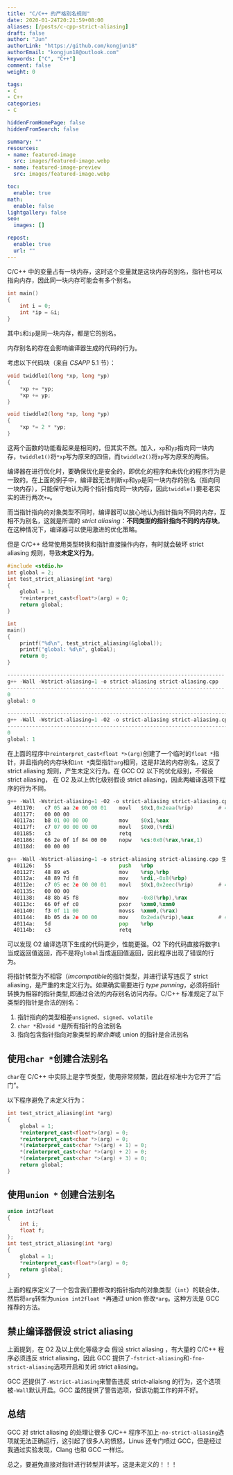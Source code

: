 ```yaml
---
title: "C/C++ 的严格别名规则"
date: 2020-01-24T20:21:59+08:00
aliases: [/posts/c-cpp-strict-aliasing]
draft: false
author: "Jun"
authorLink: "https://github.com/kongjun18"
authorEmail: "kongjun18@outlook.com"
keywords: ["C", "C++"]
comment: false
weight: 0

tags:
- C
- C++
categories:
- C

hiddenFromHomePage: false
hiddenFromSearch: false

summary: ""
resources:
- name: featured-image
  src: images/featured-image.webp
- name: featured-image-preview
  src: images/featured-image.webp

toc:
  enable: true
math:
  enable: false
lightgallery: false
seo:
  images: []

repost:
  enable: true
  url: ""
---
```

C/C++ 中的变量占有一块内存，这时这个变量就是这块内存的别名，指针也可以指向内存，因此同一块内存可能会有多个别名。

```C
int main()
{
    int i = 0;
    int *ip = &i;
}
```

其中`i`和`ip`是同一块内存，都是它的别名。

内存别名的存在会影响编译器生成的代码的行为。

考虑以下代码块（来自 *CSAPP* 5.1 节）：

```C
void twiddle1(long *xp, long *yp)
{
    *xp += *yp;
    *xp += yp;
}

void tiwddle2(long *xp, long *yp)
{
    *xp *= 2 * *yp;
}
```

这两个函数的功能看起来是相同的，但其实不然。加入，`xp`和`yp`指向同一块内存，`twiddle1()`将`*xp`写为原来的四倍，而`twiddle2()`将`xp`写为原来的两倍。

编译器在进行优化时，要确保优化是安全的，即优化的程序和未优化的程序行为是一致的。在上面的例子中，编译器无法判断`xp`和`yp`是同一块内存的别名（指向同一块内存），只能保守地认为两个指针指向同一块内存，因此`twiddle()`要老老实实的进行两次`+=`。

而当指针指向的对象类型不同时，编译器可以放心地认为指针指向不同的内存，互相不为别名，这就是所谓的 *strict aliasing*：**不同类型的指针指向不同的内存块**。在这种情况下，编译器可以使用激进的优化策略。

但是 C/C++ 经常使用类型转换和指针直接操作内存，有时就会破坏 strict aliasing 规则，导致**未定义行为**。

```C
#include <stdio.h>
int global = 2;
int test_strict_aliasing(int *arg)
{
    global = 1;
    *reinterpret_cast<float*>(arg) = 0;
    return global;
}

int
main()
{
    printf("%d\n", test_strict_aliasing(&global));
    printf("global: %d\n", global);
    return 0;
}

----------------------------------------------------------------------
g++ -Wall -Wstrict-aliasing=1 -o strict-aliasing strict-aliasing.cpp
----------------------------------------------------------------------
0
global: 0

------------------------------------------------------------------------
g++ -Wall -Wstrict-aliasing=1 -O2 -o strict-aliasing strict-aliasing.cpp
------------------------------------------------------------------------
0
global: 1
```

在上面的程序中`reinterpret_cast<float *>(arg)`创建了一个临时的`float *`指针，并且指向的内存块和`int *`类型指针`arg`相同，这是非法的内存别名，这反了 strict aliasing 规则，产生未定义行为。在 GCC O2 以下的优化级别，不假设 strict aliasing， 在 O2 及以上优化级别假设 strict aliasing，因此两编译选项下程序的行为不同。

```asm
g++ -Wall -Wstrict-aliasing=1 -O2 -o strict-aliasing strict-aliasing.cpp 生成的汇编代码
  401170:	c7 05 aa 2e 00 00 01 	movl   $0x1,0x2eaa(%rip)        # 404024 <global>
  401177:	00 00 00
  40117a:	b8 01 00 00 00       	mov    $0x1,%eax
  40117f:	c7 07 00 00 00 00    	movl   $0x0,(%rdi)
  401185:	c3                   	retq
  401186:	66 2e 0f 1f 84 00 00 	nopw   %cs:0x0(%rax,%rax,1)
  40118d:	00 00 00

g++ -Wall -Wstrict-aliasing=1 -o strict-aliasing strict-aliasing.cpp 生成的汇编代码
  401126:	55                   	push   %rbp
  401127:	48 89 e5             	mov    %rsp,%rbp
  40112a:	48 89 7d f8          	mov    %rdi,-0x8(%rbp)
  40112e:	c7 05 ec 2e 00 00 01 	movl   $0x1,0x2eec(%rip)        # 404024 <global>
  401135:	00 00 00
  401138:	48 8b 45 f8          	mov    -0x8(%rbp),%rax
  40113c:	66 0f ef c0          	pxor   %xmm0,%xmm0
  401140:	f3 0f 11 00          	movss  %xmm0,(%rax)
  401144:	8b 05 da 2e 00 00    	mov    0x2eda(%rip),%eax        # 404024 <global>
  40114a:	5d                   	pop    %rbp
  40114b:	c3                   	retq


```

可以发现 O2 编译选项下生成的代码更少，性能更强。O2 下的代码直接将数字`1`当成返回值返回，而不是将`global`当成返回值返回，因此程序出现了错误的行为。

将指针转型为不相容（*imcompatible*的指针类型，并进行读写违反了 strict aliasing，是严重的未定义行为。如果确实需要进行 *type punning*，必须将指针转换为相容的指针类型,即通过合法的内存别名访问内存。C/C++ 标准规定了以下类型的指针是合法的别名：

1. 指针指向的类型相差`unsigned`、`signed`、`volatile`
2. `char *`和`void *`是所有指针的合法别名
3. 指向包含指针指向对象类型的*聚合类*或 union 的指针是合法别名

## 使用`char *`创建合法别名

`char`在 C/C++ 中实际上是字节类型，使用非常频繁，因此在标准中为它开了“后门”。

以下程序避免了未定义行为：

```C++
int test_strict_aliasing(int *arg)
{
    global = 1;
    *reinterpret_cast<float*>(arg) = 0;
    *reinterpret_cast<char *>(arg) = 0;
    *(reinterpret_cast<char *>(arg) + 1) = 0;
    *(reinterpret_cast<char *>(arg) + 2) = 0;
    *(reinterpret_cast<char *>(arg) + 3) = 0;
    return global;
}
```

## 使用`union *` 创建合法别名

```C++
union int2float
{
    int i;
    float f;
};
int test_strict_aliasing(int *arg)
{
    global = 1;
    *reinterpret_cast<float*>(arg) = 0;
    return global;
}

```

上面的程序定义了一个包含我们要修改的指针指向的对象类型（`int`）的联合体，然后将`arg`转型为`union int2float *`再通过 union 修改`*arg`。这种方法是 GCC 推荐的方法。



## 禁止编译器假设 strict aliasing

上面提到，在 O2 及以上优化等级才会 假设 strict aliasing ，有大量的 C/C++ 程序必须违反 strict aliasing，因此 GCC 提供了`-fstrict-aliasing`和`-fno-strict-aliasing`选项开启和关闭 strict aliasing。

GCC 还提供了`-Wstrict-aliasing`来警告违反 strict-aliaisng 的行为，这个选项被`-Wall`默认开启。GCC 虽然提供了警告选项，但该功能工作的并不好。

## 总结

GCC 对 strict aliasing 的处理让很多 C/C++ 程序不加上`-no-strict-aliasing`选项就无法正确运行，这引起了很多人的愤怒，Linus 还专门喷过 GCC，但是经过我通过实验发现，Clang 也和 GCC 一样烂。

总之，要避免直接对指针进行转型并读写，这是未定义的！！！

